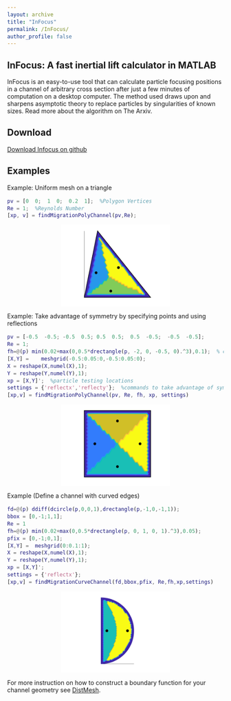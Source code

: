 ```yaml
---
layout: archive
title: "InFocus"
permalink: /InFocus/
author_profile: false
---
```


## InFocus: A fast inertial lift calculator in MATLAB

InFocus is an easy-to-use tool that can calculate particle focusing positions in a channel of arbitrary cross section after just a few minutes of computation on a desktop computer.
 The method used draws upon and sharpens asymptotic theory to replace particles by singularities of known sizes.  Read more about the algorithm on The Arxiv.
 
## Download 
 
 [Download Infocus on github](https://github.com/SamuelEChristensen?tab=repositories)

## Examples

Example: Uniform mesh on a triangle
```matlab
pv = [0  0;  1  0;  0.2  1];  %Polygon Vertices
Re = 1;  %Reynolds Number
[xp, v] = findMigrationPolyChannel(pv,Re);
```

<p align="center">
  <img align="center" src='/images/ex1pic.png' width="50%">
</p>

Example: Take advantage of symmetry by specifying points and using reflections
```matlab
pv = [-0.5  -0.5; -0.5  0.5; 0.5  0.5;  0.5  -0.5;  -0.5  -0.5];
Re = 1;
fh=@(p) min(0.02+max(0,0.5*drectangle(p, -2, 0, -0.5, 0).^3),0.1);  % custom mesh distance that puts more points in one quadrant
[X,Y] =    meshgrid(-0.5:0.05:0,-0.5:0.05:0);
X = reshape(X,numel(X),1);
Y = reshape(Y,numel(Y),1);
xp = [X,Y]';  %particle testing locations
settings = {'reflectx','reflecty'};  %commands to take advantage of symmetry
[xp,v] = findMigrationPolyChannel(pv, Re, fh, xp, settings)
```

<p align="center">
  <img align="center" src='/images/ex2pic.png' width="50%">
</p>


Example (Define a channel with curved edges)
```matlab
fd=@(p) ddiff(dcircle(p,0,0,1),drectangle(p,-1,0,-1,1));
bbox = [0,-1;1,1];
Re = 1
fh=@(p) min(0.02+max(0,0.5*drectangle(p, 0, 1, 0, 1).^3),0.05);
pfix = [0,-1;0,1];
[X,Y] =  meshgrid(0:0.1:1);
X = reshape(X,numel(X),1);
Y = reshape(Y,numel(Y),1);
xp = [X,Y]';
settings = {'reflectx'};
[xp,v] = findMigrationCurveChannel(fd,bbox,pfix, Re,fh,xp,settings)
```

<p align="center">
  <img align="center" src='/images/ex3pic.png' width="50%">
</p>

For more instruction on how to construct a boundary function for your channel geometry see [DistMesh](http://persson.berkeley.edu/distmesh/).
